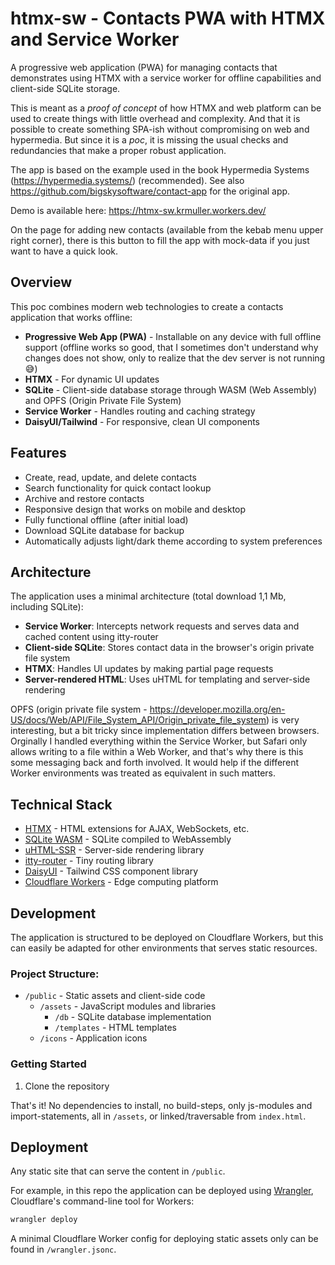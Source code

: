 # htmx-sw - Contacts PWA with HTMX and Service Worker

A progressive web application (PWA) for managing contacts that demonstrates using HTMX with a service worker for offline capabilities and client-side SQLite storage.

This is meant as a *proof of concept* of how HTMX and web platform can be used to create things with little overhead and complexity. And that it is possible to create something SPA-ish without compromising on web and hypermedia. But since it is a *poc*, it is missing the usual checks and redundancies that make a proper robust application.

The app is based on the example used in the book Hypermedia Systems (https://hypermedia.systems/) (recommended). See also https://github.com/bigskysoftware/contact-app for the original app.

Demo is available here: https://htmx-sw.krmuller.workers.dev/

On the page for adding new contacts (available from the kebab menu upper right corner), there is this button to fill the app with mock-data if you just want to have a quick look.


## Overview

This poc combines modern web technologies to create a contacts application that works offline:

- **Progressive Web App (PWA)** - Installable on any device with full offline support (offline works so good, that I sometimes don't understand why changes does not show, only to realize that the dev server is not running 😅)
- **HTMX** - For dynamic UI updates
- **SQLite** - Client-side database storage through WASM (Web Assembly) and OPFS (Origin Private File System)
- **Service Worker** - Handles routing and caching strategy
- **DaisyUI/Tailwind** - For responsive, clean UI components

## Features

- Create, read, update, and delete contacts
- Search functionality for quick contact lookup
- Archive and restore contacts
- Responsive design that works on mobile and desktop
- Fully functional offline (after initial load)
- Download SQLite database for backup
- Automatically adjusts light/dark theme according to system preferences

## Architecture

The application uses a minimal architecture (total download 1,1 Mb, including SQLite):

- **Service Worker**: Intercepts network requests and serves data and cached content using itty-router
- **Client-side SQLite**: Stores contact data in the browser's origin private file system
- **HTMX**: Handles UI updates by making partial page requests
- **Server-rendered HTML**: Uses uHTML for templating and server-side rendering

OPFS (origin private file system - https://developer.mozilla.org/en-US/docs/Web/API/File_System_API/Origin_private_file_system) is very interesting, but a bit tricky since implementation differs between browsers. Orginally I handled everything within the Service Worker, but Safari only allows writing to a file within a Web Worker, and that's why there is this some messaging back and forth involved. It would help if the different Worker environments was treated as equivalent in such matters.

## Technical Stack

- [HTMX](https://htmx.org/) - HTML extensions for AJAX, WebSockets, etc.
- [SQLite WASM](https://sql.js.org/) - SQLite compiled to WebAssembly
- [uHTML-SSR](https://github.com/WebReflection/uhtml-ssr) - Server-side rendering library
- [itty-router](https://github.com/kwhitley/itty-router) - Tiny routing library
- [DaisyUI](https://daisyui.com/) - Tailwind CSS component library
- [Cloudflare Workers](https://workers.cloudflare.com/) - Edge computing platform

## Development

The application is structured to be deployed on Cloudflare Workers, but this can easily be adapted for other environments that serves static resources.

### Project Structure:

- `/public` - Static assets and client-side code
  - `/assets` - JavaScript modules and libraries
    - `/db` - SQLite database implementation
    - `/templates` - HTML templates
  - `/icons` - Application icons

### Getting Started

1. Clone the repository

That's it! No dependencies to install, no build-steps, only js-modules and import-statements, all in `/assets`, or linked/traversable from `index.html`.

## Deployment

Any static site that can serve the content in `/public`.

For example, in this repo the application can be deployed using [Wrangler](https://developers.cloudflare.com/workers/wrangler/), Cloudflare's command-line tool for Workers:

```bash
wrangler deploy
```

A minimal Cloudflare Worker config for deploying static assets only can be found in `/wrangler.jsonc`.